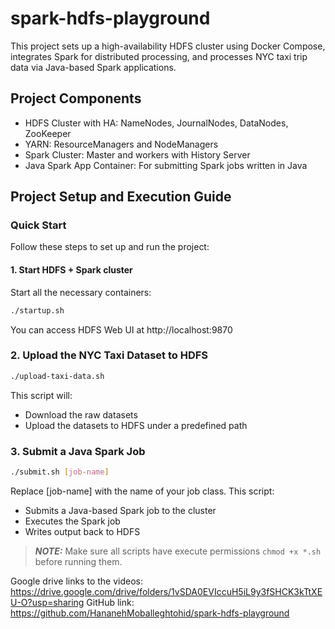 # spark-hdfs-playground
This project sets up a high-availability HDFS cluster using Docker Compose, integrates Spark for distributed processing, and processes NYC taxi trip data via Java-based Spark applications.
## Project Components
- HDFS Cluster with HA: NameNodes, JournalNodes, DataNodes, ZooKeeper
- YARN: ResourceManagers and NodeManagers
- Spark Cluster: Master and workers with History Server
- Java Spark App Container: For submitting Spark jobs written in Java
## Project Setup and Execution Guide
### Quick Start
Follow these steps to set up and run the project:
#### 1. Start HDFS + Spark cluster
Start all the necessary containers:
```bash
./startup.sh
```
You can access HDFS Web UI at http://localhost:9870
### 2. Upload the NYC Taxi Dataset to HDFS
```bash
./upload-taxi-data.sh
```
This script will:
- Download the raw datasets
- Upload the datasets to HDFS under a predefined path
### 3. Submit a Java Spark Job
``` bash
./submit.sh [job-name]
```
Replace [job-name] with the name of your job class. This script:
- Submits a Java-based Spark job to the cluster
- Executes the Spark job
- Writes output back to HDFS

> **_NOTE:_**  Make sure all scripts have execute permissions ```chmod +x *.sh``` before running them.


Google drive links to the videos:
https://drive.google.com/drive/folders/1vSDA0EVIccuH5iL9y3fSHCK3kTtXEU-O?usp=sharing
GitHub link:
https://github.com/HananehMoballeghtohid/spark-hdfs-playground
